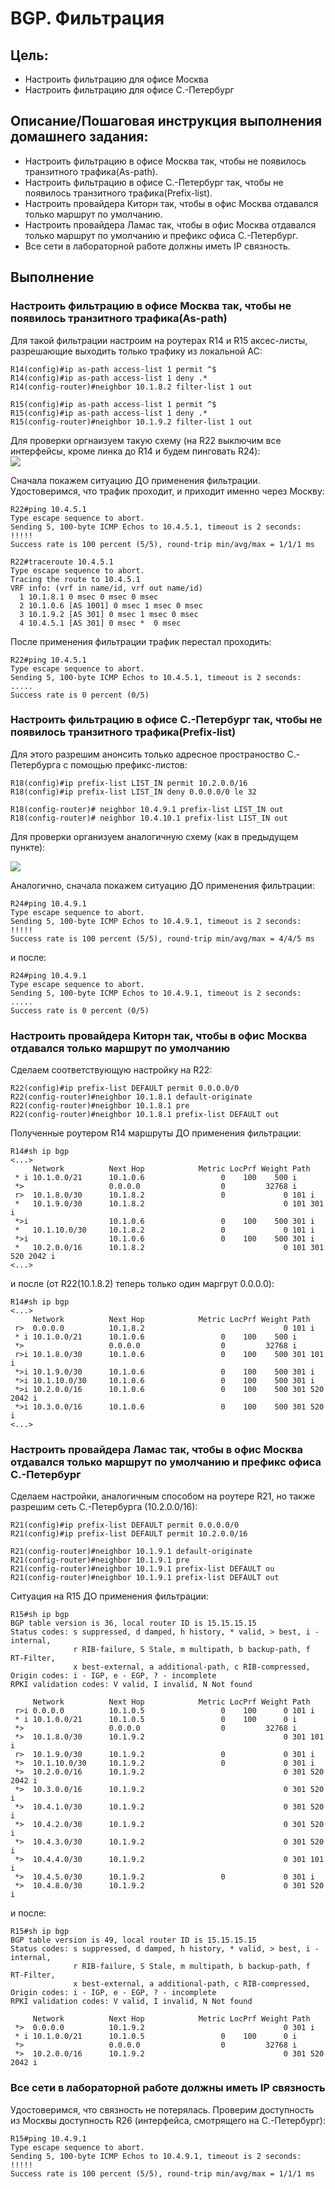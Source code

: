 # BGP. Фильтрация

## Цель:
- Настроить фильтрацию для офисе Москва
- Настроить фильтрацию для офисе С.-Петербург

## Описание/Пошаговая инструкция выполнения домашнего задания:

- Настроить фильтрацию в офисе Москва так, чтобы не появилось транзитного трафика(As-path).
- Настроить фильтрацию в офисе С.-Петербург так, чтобы не появилось транзитного трафика(Prefix-list).
- Настроить провайдера Киторн так, чтобы в офис Москва отдавался только маршрут по умолчанию.
- Настроить провайдера Ламас так, чтобы в офис Москва отдавался только маршрут по умолчанию и префикс офиса С.-Петербург.
- Все сети в лабораторной работе должны иметь IP связность.

## Выполнение

### Настроить фильтрацию в офисе Москва так, чтобы не появилось транзитного трафика(As-path)

Для такой фильтрации настроим на роутерах R14 и R15 аксес-листы, разрешающие выходить только трафику из локальной АС:

```
R14(config)#ip as-path access-list 1 permit ^$
R14(config)#ip as-path access-list 1 deny .*
R14(config-router)#neighbor 10.1.8.2 filter-list 1 out

R15(config)#ip as-path access-list 1 permit ^$
R15(config)#ip as-path access-list 1 deny .*
R15(config-router)#neighbor 10.1.9.2 filter-list 1 out
```

Для проверки оргнаизуем такую схему (на R22 выключим все интерфейсы, кроме линка до R14 и будем пинговать R24):  
![](l11_1.png)

Сначала покажем ситуацию ДО применения фильтрации. Удостоверимся, что трафик проходит, и приходит именно через Москву:
```
R22#ping 10.4.5.1
Type escape sequence to abort.
Sending 5, 100-byte ICMP Echos to 10.4.5.1, timeout is 2 seconds:
!!!!!
Success rate is 100 percent (5/5), round-trip min/avg/max = 1/1/1 ms

R22#traceroute 10.4.5.1
Type escape sequence to abort.
Tracing the route to 10.4.5.1
VRF info: (vrf in name/id, vrf out name/id)
  1 10.1.8.1 0 msec 0 msec 0 msec
  2 10.1.0.6 [AS 1001] 0 msec 1 msec 0 msec
  3 10.1.9.2 [AS 301] 0 msec 1 msec 0 msec
  4 10.4.5.1 [AS 301] 0 msec *  0 msec
```

После применения фильтрации трафик перестал проходить:
```
R22#ping 10.4.5.1
Type escape sequence to abort.
Sending 5, 100-byte ICMP Echos to 10.4.5.1, timeout is 2 seconds:
.....
Success rate is 0 percent (0/5)
```

### Настроить фильтрацию в офисе С.-Петербург так, чтобы не появилось транзитного трафика(Prefix-list)

Для этого разрешим анонсить только адресное пространоство С.-Петербурга с помощью префикс-листов:
```
R18(config)#ip prefix-list LIST_IN permit 10.2.0.0/16
R18(config)#ip prefix-list LIST_IN deny 0.0.0.0/0 le 32

R18(config-router)# neighbor 10.4.9.1 prefix-list LIST_IN out
R18(config-router)# neighbor 10.4.10.1 prefix-list LIST_IN out
```

Для проверки организуем аналогичную схему (как в предыдущем пункте):

![](l11_2.png)

 
Аналогично, сначала покажем ситуацию ДО применения фильтрации:
```
R24#ping 10.4.9.1
Type escape sequence to abort.
Sending 5, 100-byte ICMP Echos to 10.4.9.1, timeout is 2 seconds:
!!!!!
Success rate is 100 percent (5/5), round-trip min/avg/max = 4/4/5 ms
```
и после:
```
R24#ping 10.4.9.1
Type escape sequence to abort.
Sending 5, 100-byte ICMP Echos to 10.4.9.1, timeout is 2 seconds:
.....
Success rate is 0 percent (0/5)
```
### Настроить провайдера Киторн так, чтобы в офис Москва отдавался только маршрут по умолчанию

Сделаем соответствующую настройку на R22:


```
R22(config)#ip prefix-list DEFAULT permit 0.0.0.0/0
R22(config-router)#neighbor 10.1.8.1 default-originate
R22(config-router)#neighbor 10.1.8.1 pre
R22(config-router)#neighbor 10.1.8.1 prefix-list DEFAULT out
```

Полученные роутером R14 маршруты ДО применения фильтрации:
```
R14#sh ip bgp
<...>
     Network          Next Hop            Metric LocPrf Weight Path
 * i 10.1.0.0/21      10.1.0.6                 0    100    500 i
 *>                   0.0.0.0                  0         32768 i
 r>  10.1.8.0/30      10.1.8.2                 0             0 101 i
 *   10.1.9.0/30      10.1.8.2                               0 101 301 i
 *>i                  10.1.0.6                 0    100    500 301 i
 *   10.1.10.0/30     10.1.8.2                 0             0 101 i
 *>i                  10.1.0.6                 0    100    500 301 i
 *   10.2.0.0/16      10.1.8.2                               0 101 301 520 2042 i
<...>
 ```
и после (от R22(10.1.8.2) теперь только один маргрут 0.0.0.0):
```
R14#sh ip bgp
<...>
     Network          Next Hop            Metric LocPrf Weight Path
 r>  0.0.0.0          10.1.8.2                               0 101 i
 * i 10.1.0.0/21      10.1.0.6                 0    100    500 i
 *>                   0.0.0.0                  0         32768 i
 r>i 10.1.8.0/30      10.1.0.6                 0    100    500 301 101 i
 *>i 10.1.9.0/30      10.1.0.6                 0    100    500 301 i
 *>i 10.1.10.0/30     10.1.0.6                 0    100    500 301 i
 *>i 10.2.0.0/16      10.1.0.6                 0    100    500 301 520 2042 i
 *>i 10.3.0.0/16      10.1.0.6                 0    100    500 301 520 i
<...>
```



### Настроить провайдера Ламас так, чтобы в офис Москва отдавался только маршрут по умолчанию и префикс офиса С.-Петербург

Сделаем настройки, аналогичным способом на роутере R21, но также разрешим сеть С.-Петербурга (10.2.0.0/16):
```
R21(config)#ip prefix-list DEFAULT permit 0.0.0.0/0
R21(config)#ip prefix-list DEFAULT permit 10.2.0.0/16

R21(config-router)#neighbor 10.1.9.1 default-originate
R21(config-router)#neighbor 10.1.9.1 pre
R21(config-router)#neighbor 10.1.9.1 prefix-list DEFAULT ou
R21(config-router)#neighbor 10.1.9.1 prefix-list DEFAULT out
```

Ситуация на R15 ДО применения фильтрации:
```
R15#sh ip bgp
BGP table version is 36, local router ID is 15.15.15.15
Status codes: s suppressed, d damped, h history, * valid, > best, i - internal,
              r RIB-failure, S Stale, m multipath, b backup-path, f RT-Filter,
              x best-external, a additional-path, c RIB-compressed,
Origin codes: i - IGP, e - EGP, ? - incomplete
RPKI validation codes: V valid, I invalid, N Not found

     Network          Next Hop            Metric LocPrf Weight Path
 r>i 0.0.0.0          10.1.0.5                 0    100      0 101 i
 * i 10.1.0.0/21      10.1.0.5                 0    100      0 i
 *>                   0.0.0.0                  0         32768 i
 *>  10.1.8.0/30      10.1.9.2                               0 301 101 i
 r>  10.1.9.0/30      10.1.9.2                 0             0 301 i
 *>  10.1.10.0/30     10.1.9.2                 0             0 301 i
 *>  10.2.0.0/16      10.1.9.2                               0 301 520 2042 i
 *>  10.3.0.0/16      10.1.9.2                               0 301 520 i
 *>  10.4.1.0/30      10.1.9.2                               0 301 520 i
 *>  10.4.2.0/30      10.1.9.2                               0 301 520 i
 *>  10.4.3.0/30      10.1.9.2                               0 301 520 i
 *>  10.4.4.0/30      10.1.9.2                               0 301 101 i
 *>  10.4.5.0/30      10.1.9.2                 0             0 301 i
 *>  10.4.8.0/30      10.1.9.2                               0 301 520 i
```

и после:

```
R15#sh ip bgp
BGP table version is 49, local router ID is 15.15.15.15
Status codes: s suppressed, d damped, h history, * valid, > best, i - internal,
              r RIB-failure, S Stale, m multipath, b backup-path, f RT-Filter,
              x best-external, a additional-path, c RIB-compressed,
Origin codes: i - IGP, e - EGP, ? - incomplete
RPKI validation codes: V valid, I invalid, N Not found

     Network          Next Hop            Metric LocPrf Weight Path
 *>  0.0.0.0          10.1.9.2                               0 301 i
 * i 10.1.0.0/21      10.1.0.5                 0    100      0 i
 *>                   0.0.0.0                  0         32768 i
 *>  10.2.0.0/16      10.1.9.2                               0 301 520 2042 i
```


### Все сети в лабораторной работе должны иметь IP связность

Удостоверимся, что связность не потерялась. Проверим доступность из Москвы доступность R26 (интерфейса, смотрящего на С.-Петербург): 

```
R15#ping 10.4.9.1
Type escape sequence to abort.
Sending 5, 100-byte ICMP Echos to 10.4.9.1, timeout is 2 seconds:
!!!!!
Success rate is 100 percent (5/5), round-trip min/avg/max = 1/1/1 ms
```